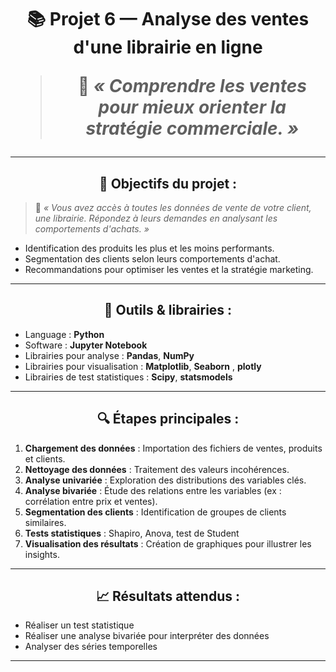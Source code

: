 <h1 align="center"> 📚 Projet 6 — Analyse des ventes d'une librairie en ligne

> 🧠 *« Comprendre les ventes pour mieux orienter la stratégie commerciale. »*

---

<h2 align="center"> 🎯 Objectifs du projet : </h2>

> 🧠 *« Vous avez accès à toutes les données de vente de votre client, une librairie. Répondez à leurs demandes en analysant les comportements d'achats. »*

- Identification des produits les plus et les moins performants.
- Segmentation des clients selon leurs comportements d'achat.
- Recommandations pour optimiser les ventes et la stratégie marketing.
---

<h2 align="center"> 🧰 Outils & librairies : </h2>


- Language : **Python**  
- Software : **Jupyter Notebook**  
- Librairies pour analyse : **Pandas**, **NumPy**  
- Librairies pour visualisation : **Matplotlib**, **Seaborn** , **plotly**
- Librairies de test statistiques : **Scipy**, **statsmodels**

---

<h2 align="center"> 🔍 Étapes principales : </h2>

1. **Chargement des données** : Importation des fichiers de ventes, produits et clients.
2. **Nettoyage des données** : Traitement des valeurs incohérences.
3. **Analyse univariée** : Exploration des distributions des variables clés.
4. **Analyse bivariée** : Étude des relations entre les variables (ex : corrélation entre prix et ventes).
5. **Segmentation des clients** : Identification de groupes de clients similaires.
6. **Tests statistiques** : Shapiro, Anova, test de Student
7. **Visualisation des résultats** : Création de graphiques pour illustrer les insights.

---

<h2 align="center"> 📈 Résultats attendus : </h2>

- Réaliser un test statistique
- Réaliser une analyse bivariée pour interpréter des données
- Analyser des séries temporelles

---

